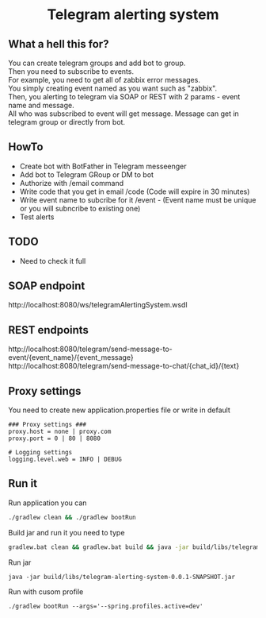 <div align="center">
    <h1>Telegram alerting system</h1>
</div>

## What a hell this for?
You can create telegram groups and add bot to group.  
Then you need to subscribe to events.  
For example, you need to get all of zabbix error messages.  
You simply creating event named as you want such as "zabbix".  
Then, you alerting to telegram via SOAP or REST with 2 params - event name and message.  
All who was subscribed to event will get message. Message can get in telegram group or directly from bot.

## HowTo
- Create bot with BotFather in Telegram messeenger
- Add bot to Telegram GRoup or DM to bot
- Authorize with /email command
- Write code that you get in email /code (Code will expire in 30 minutes)
- Write event name to subcribe for it /event - (Event name must be unique or you will subncribe to existing one)
- Test alerts

## TODO
- Need to check it full

## SOAP endpoint
http://localhost:8080/ws/telegramAlertingSystem.wsdl

## REST endpoints
http://localhost:8080/telegram/send-message-to-event/{event_name}/{event_message}  
http://localhost:8080/telegram/send-message-to-chat/{chat_id}/{text}  

## Proxy settings
You need to create new application.properties file or write in default 
```
### Proxy settings ###
proxy.host = none | proxy.com
proxy.port = 0 | 80 | 8080

# Logging settings
logging.level.web = INFO | DEBUG
```

## Run it
Run application you can
```sh
./gradlew clean && ./gradlew bootRun
```

Build jar and run it you need to  type
```sh
gradlew.bat clean && gradlew.bat build && java -jar build/libs/telegram-alerting-system-0.1.0.jar
```
Run jar
```
java -jar build/libs/telegram-alerting-system-0.0.1-SNAPSHOT.jar  
```
Run with cusom profile
```
./gradlew bootRun --args='--spring.profiles.active=dev'
```
